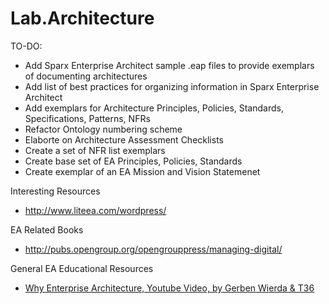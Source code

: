 # Lab.Architecture

TO-DO:
* Add Sparx Enterprise Architect sample .eap files to provide exemplars of documenting architectures
* Add list of best practices for organizing information in Sparx Enterprise Architect
* Add exemplars for Architecture Principles, Policies, Standards, Specifications, Patterns, NFRs
* Refactor Ontology numbering scheme
* Elaborte on Architecture Assessment Checklists
* Create a set of NFR list exemplars
* Create base set of EA Principles, Policies, Standards
* Create exemplar of an EA Mission and Vision Statemenet


Interesting Resources
* http://www.liteea.com/wordpress/


EA Related Books
* http://pubs.opengroup.org/opengrouppress/managing-digital/



General EA Educational Resources
* [Why Enterprise Architecture, Youtube Video, by Gerben Wierda & T36](https://www.youtube.com/watch?v=qDI2oF1bASk)
